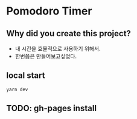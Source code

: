 # Pomodoro Timer

## Why did you create this project?
- 내 시간을 효율적으로 사용하기 위해서.
- 한번쯤은 만들어보고싶었다.

## local start
```typescript
yarn dev
```

## TODO: gh-pages install
